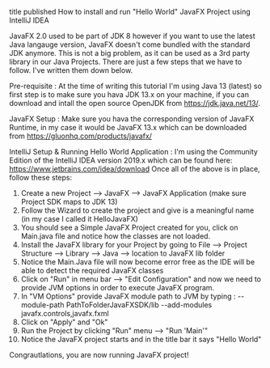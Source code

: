 title	published
How to install and run "Hello World" JavaFX Project using IntelliJ IDEA

JavaFX 2.0 used to be part of JDK 8 however if you want to use the latest Java langauge version, JavaFX doesn't come bundled with the
standard JDK anymore. This is not a big problem, as it can be used as a 3rd party library in our Java Projects. There are just a few steps
that we have to follow. I've written them down below.

Pre-requisite :
At the time of writing this tutorial I'm using Java 13 (latest) so first step is to make sure you hava JDK 13.x on your machine,
if you can download and intall the open source OpenJDK from https://jdk.java.net/13/.

JavaFX Setup :
Make sure you hava the corresponding version of JavaFX Runtime, in my case it would be JavaFX 13.x which can be downloaded 
from https://gluonhq.com/products/javafx/

IntelliJ Setup & Running Hello World Application :
I'm using the Community Edition of the IntelliJ IDEA version 2019.x which can be found here: https://www.jetbrains.com/idea/download
Once all of the above is in place, follow these steps:

1. Create a new Project  --> JavaFX --> JavaFX Application (make sure Project SDK maps to JDK 13)
2. Follow the Wizard to create the project and give is a meaningful name (in my case I called it HelloJavaFX)
3. You should see a Simple JavaFX Project created for you, click on Main.java file and notice how the classes are not loaded.
4. Install the JavaFX library for your Project by going to File --> Project Structure --> Library --> Java --> location to JavaFX lib folder
5. Notice the Main.Java file will now become error free as the IDE will be able to detect the required JavaFX classes
6. Click on "Run" in menu bar --> "Edit Configuration" and now we need to provide JVM options in order to execute JavaFX program.
7. In "VM Options" provide JavaFX module path to JVM by typing : --module-path PathToFolderJavaFXSDK/lib --add-modules javafx.controls,javafx.fxml
8. Click on "Apply" and "Ok"
9. Run the Project by clicking "Run" menu --> "Run 'Main'"
10. Notice the JavaFX project starts and in the title bar it says "Hello World"

Congrautlations, you are now running JavaFX project!
